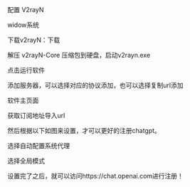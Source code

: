 配置 V2rayN

widow系统

下载v2rayN：下载

解压 v2rayN-Core 压缩包到硬盘，启动v2rayn.exe

点击运行软件

添加服务器，可以选择对应的协议添加，也可以选择复制url添加

软件主页面

获取订阅地址导入url

然后根据以下如图来设置，才可以更好的注册chatgpt。

选择自动配置系统代理

选择全局模式

设置完了之后，就可以访问https://chat.openai.com进行注册！
